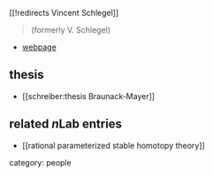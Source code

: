 [[!redirects Vincent Schlegel]]

> (formerly V. Schlegel)

* [webpage](http://www.math.uzh.ch/index.php?assistenten&key1=9218)

## thesis

* [[schreiber:thesis Braunack-Mayer]]

## related $n$Lab entries

* [[rational parameterized stable homotopy theory]]

category: people